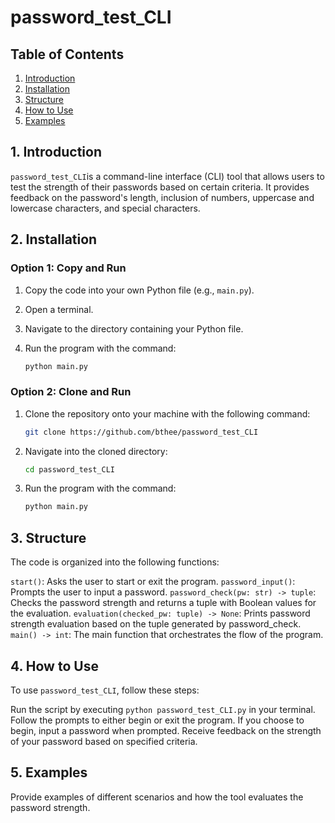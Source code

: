 # password_test_CLI

## Table of Contents

1. [Introduction](#introduction)
2. [Installation](#installation)
3. [Structure](#structure)
4. [How to Use](#how-to-use)
5. [Examples](#examples)

## 1. Introduction <a name="introduction"></a>

`password_test_CLI`is a command-line interface (CLI) tool that allows users to test the strength of their passwords based on certain criteria. It provides feedback on the password's length, inclusion of numbers, uppercase and lowercase characters, and special characters.

## 2. Installation <a name="installation"></a>

### Option 1: Copy and Run

1. Copy the code into your own Python file (e.g., `main.py`).
2. Open a terminal.
3. Navigate to the directory containing your Python file.
4. Run the program with the command: 

    ```bash
    python main.py
    ```

### Option 2: Clone and Run

1. Clone the repository onto your machine with the following command:

    ```bash
    git clone https://github.com/bthee/password_test_CLI
    ```

2. Navigate into the cloned directory:

    ```bash
    cd password_test_CLI
    ```

3. Run the program with the command:

    ```bash
    python main.py
    ```

## 3. Structure <a name="structure"></a>

The code is organized into the following functions:

`start()`: Asks the user to start or exit the program.
`password_input()`: Prompts the user to input a password.
`password_check(pw: str) -> tuple`: Checks the password strength and returns a tuple with Boolean values for the evaluation.
`evaluation(checked_pw: tuple) -> None`: Prints password strength evaluation based on the tuple generated by password_check.
`main() -> int`: The main function that orchestrates the flow of the program.

## 4. How to Use <a name="how-to-use"></a>

To use `password_test_CLI`, follow these steps:

Run the script by executing `python password_test_CLI.py` in your terminal.
Follow the prompts to either begin or exit the program.
If you choose to begin, input a password when prompted.
Receive feedback on the strength of your password based on specified criteria.

## 5. Examples <a name="examples"></a>

Provide examples of different scenarios and how the tool evaluates the password strength.